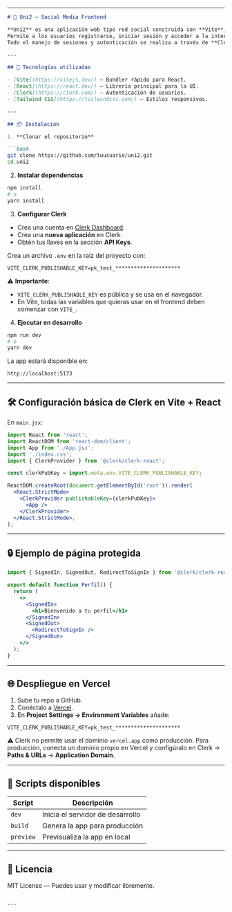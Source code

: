 

---

````markdown
# 📱 Uni2 — Social Media Frontend

**Uni2** es una aplicación web tipo red social construida con **Vite**, **React** y autenticación mediante **Clerk**.  
Permite a los usuarios registrarse, iniciar sesión y acceder a la interfaz de la app.  
Todo el manejo de sesiones y autenticación se realiza a través de **Clerk**.

---

## 🚀 Tecnologías utilizadas

- [Vite](https://vitejs.dev/) — Bundler rápido para React.
- [React](https://react.dev/) — Librería principal para la UI.
- [Clerk](https://clerk.com/) — Autenticación de usuarios.
- [Tailwind CSS](https://tailwindcss.com/) — Estilos responsivos.

---

## 📦 Instalación

1. **Clonar el repositorio**

```bash
git clone https://github.com/tuusuario/uni2.git
cd uni2
````

2. **Instalar dependencias**

```bash
npm install
# o
yarn install
```

3. **Configurar Clerk**

* Crea una cuenta en [Clerk Dashboard](https://dashboard.clerk.com/).
* Crea una **nueva aplicación** en Clerk.
* Obtén tus llaves en la sección **API Keys**.

Crea un archivo `.env` en la raíz del proyecto con:

```env
VITE_CLERK_PUBLISHABLE_KEY=pk_test_*********************
```

⚠️ **Importante**:

* `VITE_CLERK_PUBLISHABLE_KEY` es pública y se usa en el navegador.
* En Vite, todas las variables que quieras usar en el frontend deben comenzar con `VITE_`.

4. **Ejecutar en desarrollo**

```bash
npm run dev
# o
yarn dev
```

La app estará disponible en:

```
http://localhost:5173
```

---

## 🛠 Configuración básica de Clerk en Vite + React

En `main.jsx`:

```jsx
import React from 'react';
import ReactDOM from 'react-dom/client';
import App from './App.jsx';
import './index.css';
import { ClerkProvider } from '@clerk/clerk-react';

const clerkPubKey = import.meta.env.VITE_CLERK_PUBLISHABLE_KEY;

ReactDOM.createRoot(document.getElementById('root')).render(
  <React.StrictMode>
    <ClerkProvider publishableKey={clerkPubKey}>
      <App />
    </ClerkProvider>
  </React.StrictMode>,
);
```

---

## 🔒 Ejemplo de página protegida

```jsx
import { SignedIn, SignedOut, RedirectToSignIn } from '@clerk/clerk-react';

export default function Perfil() {
  return (
    <>
      <SignedIn>
        <h1>Bienvenido a tu perfil</h1>
      </SignedIn>
      <SignedOut>
        <RedirectToSignIn />
      </SignedOut>
    </>
  );
}
```

---

## 🌐 Despliegue en Vercel

1. Sube tu repo a GitHub.
2. Conéctalo a [Vercel](https://vercel.com/).
3. En **Project Settings → Environment Variables** añade:

```
VITE_CLERK_PUBLISHABLE_KEY=pk_test_*********************
```

⚠️ Clerk no permite usar el dominio `vercel.app` como producción.
Para producción, conecta un dominio propio en Vercel y configúralo en Clerk → **Paths & URLs** → **Application Domain**.

---

## 📌 Scripts disponibles

| Script    | Descripción                      |
| --------- | -------------------------------- |
| `dev`     | Inicia el servidor de desarrollo |
| `build`   | Genera la app para producción    |
| `preview` | Previsualiza la app en local     |

---

## 📄 Licencia

MIT License — Puedes usar y modificar libremente.

```

---

